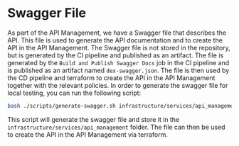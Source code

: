 # Swagger File

As part of the API Management, we have a Swagger file that describes the API. This file is used to generate the API documentation and to create the API in the API Management.
The Swagger file is not stored in the repository, but is generated by the CI pipeline and published as an artifact. The file is generated by the `Build and Publish Swagger Docs` job in the CI pipeline and is published as an artifact named `dex-swagger.json`.
The file is then used by the CD pipeline and terraform to create the API in the API Management together with the relevant policies.
In order to generate the swagger file for local testing, you can run the following script:

```bash
bash ./scripts/generate-swagger.sh infrastructure/services/api_management
```

This script will generate the swagger file and store it in the `infrastructure/services/api_management` folder. The file can then be used to create the API in the API Management via terraform.
